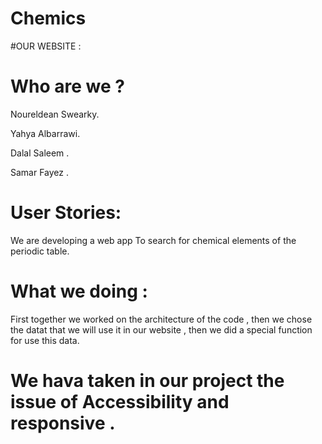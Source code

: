 # Chemics

#OUR WEBSITE :


# Who are we ?

Noureldean Swearky.

Yahya Albarrawi.

Dalal Saleem .

Samar Fayez .


# User Stories:

We are developing a web app To search for chemical elements of the periodic table.
 


# What we doing :

First together we worked on the architecture of the code , then we chose the datat that we will use it in our website , then we did a special function for use this data.



# We hava taken in our project the issue of Accessibility and responsive .
